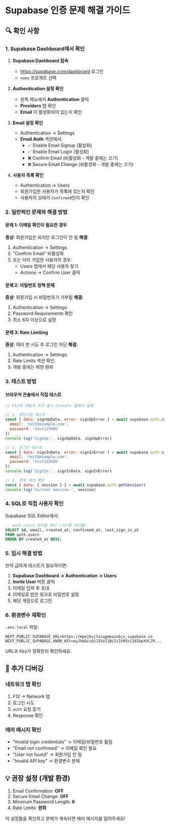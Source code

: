 # Supabase 인증 문제 해결 가이드

## 🔍 확인 사항

### 1. Supabase Dashboard에서 확인

1. **Supabase Dashboard 접속**
   - https://supabase.com/dashboard 로그인
   - `nano` 프로젝트 선택

2. **Authentication 설정 확인**
   - 왼쪽 메뉴에서 **Authentication** 클릭
   - **Providers** 탭 확인
   - **Email** 이 활성화되어 있는지 확인

3. **Email 설정 확인**
   - Authentication → Settings
   - **Email Auth** 섹션에서:
     - ✅ Enable Email Signup (활성화)
     - ✅ Enable Email Login (활성화)
     - ❌ Confirm Email (비활성화 - 개발 중에는 끄기)
     - ❌ Secure Email Change (비활성화 - 개발 중에는 끄기)

4. **사용자 목록 확인**
   - Authentication → Users
   - 회원가입한 사용자가 목록에 있는지 확인
   - 사용자의 상태가 `Confirmed`인지 확인

### 2. 일반적인 문제와 해결 방법

#### 문제 1: 이메일 확인이 필요한 경우
**증상**: 회원가입은 되지만 로그인이 안 됨
**해결**:
1. Authentication → Settings
2. "Confirm Email" 비활성화
3. 또는 이미 가입한 사용자의 경우:
   - Users 탭에서 해당 사용자 찾기
   - Actions → Confirm User 클릭

#### 문제 2: 비밀번호 정책 문제
**증상**: 회원가입 시 비밀번호가 거부됨
**해결**:
1. Authentication → Settings
2. Password Requirements 확인
3. 최소 6자 이상으로 설정

#### 문제 3: Rate Limiting
**증상**: 여러 번 시도 후 로그인 차단
**해결**:
1. Authentication → Settings
2. Rate Limits 섹션 확인
3. 개발 중에는 제한 완화

### 3. 테스트 방법

#### 브라우저 콘솔에서 직접 테스트
```javascript
// F12로 개발자 도구 열고 Console 탭에서 실행

// 1. 회원가입 테스트
const { data: signUpData, error: signUpError } = await supabase.auth.signUp({
  email: 'test@example.com',
  password: 'test123456'
})
console.log('SignUp:', signUpData, signUpError)

// 2. 로그인 테스트
const { data: signInData, error: signInError } = await supabase.auth.signInWithPassword({
  email: 'test@example.com',
  password: 'test123456'
})
console.log('SignIn:', signInData, signInError)

// 3. 현재 세션 확인
const { data: { session } } = await supabase.auth.getSession()
console.log('Current Session:', session)
```

### 4. SQL로 직접 사용자 확인
Supabase SQL Editor에서:
```sql
-- auth.users 테이블 확인 (시스템 테이블)
SELECT id, email, created_at, confirmed_at, last_sign_in_at 
FROM auth.users 
ORDER BY created_at DESC;
```

### 5. 임시 해결 방법

만약 급하게 테스트가 필요하다면:

1. **Supabase Dashboard → Authentication → Users**
2. **Invite User** 버튼 클릭
3. 이메일 입력 후 초대
4. 이메일로 받은 링크로 비밀번호 설정
5. 해당 계정으로 로그인

### 6. 환경변수 재확인

`.env.local` 파일:
```env
NEXT_PUBLIC_SUPABASE_URL=https://mpejkujtaiqgmbazobjv.supabase.co
NEXT_PUBLIC_SUPABASE_ANON_KEY=eyJhbGciOiJIUzI1NiIsInR5cCI6IkpXVCJ9...
```

URL과 Key가 정확한지 확인하세요.

## 🔧 추가 디버깅

### 네트워크 탭 확인
1. F12 → Network 탭
2. 로그인 시도
3. `auth` 요청 찾기
4. Response 확인

### 에러 메시지 확인
- "Invalid login credentials" → 이메일/비밀번호 틀림
- "Email not confirmed" → 이메일 확인 필요
- "User not found" → 회원가입 안 됨
- "Invalid API key" → 환경변수 문제

## 💡 권장 설정 (개발 환경)

1. Email Confirmation: **OFF**
2. Secure Email Change: **OFF**  
3. Minimum Password Length: **6**
4. Rate Limits: **완화**

이 설정들을 확인하고 문제가 계속되면 에러 메시지를 알려주세요!

